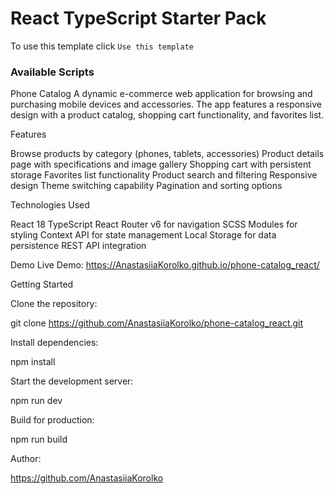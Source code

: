 # React TypeScript Starter Pack

To use this template click `Use this template`

### Available Scripts

Phone Catalog
A dynamic e-commerce web application for browsing and purchasing mobile devices and accessories. The app features a responsive design with a product catalog, shopping cart functionality, and favorites list.

Features

Browse products by category (phones, tablets, accessories)
Product details page with specifications and image gallery
Shopping cart with persistent storage
Favorites list functionality
Product search and filtering
Responsive design
Theme switching capability
Pagination and sorting options

Technologies Used

React 18
TypeScript
React Router v6 for navigation
SCSS Modules for styling
Context API for state management
Local Storage for data persistence
REST API integration

Demo
Live Demo:
https://AnastasiiaKorolko.github.io/phone-catalog_react/

Getting Started

Clone the repository:

git clone https://github.com/AnastasiiaKorolko/phone-catalog_react.git

Install dependencies:

npm install

Start the development server:

npm run dev

Build for production:

npm run build

Author:

https://github.com/AnastasiiaKorolko
